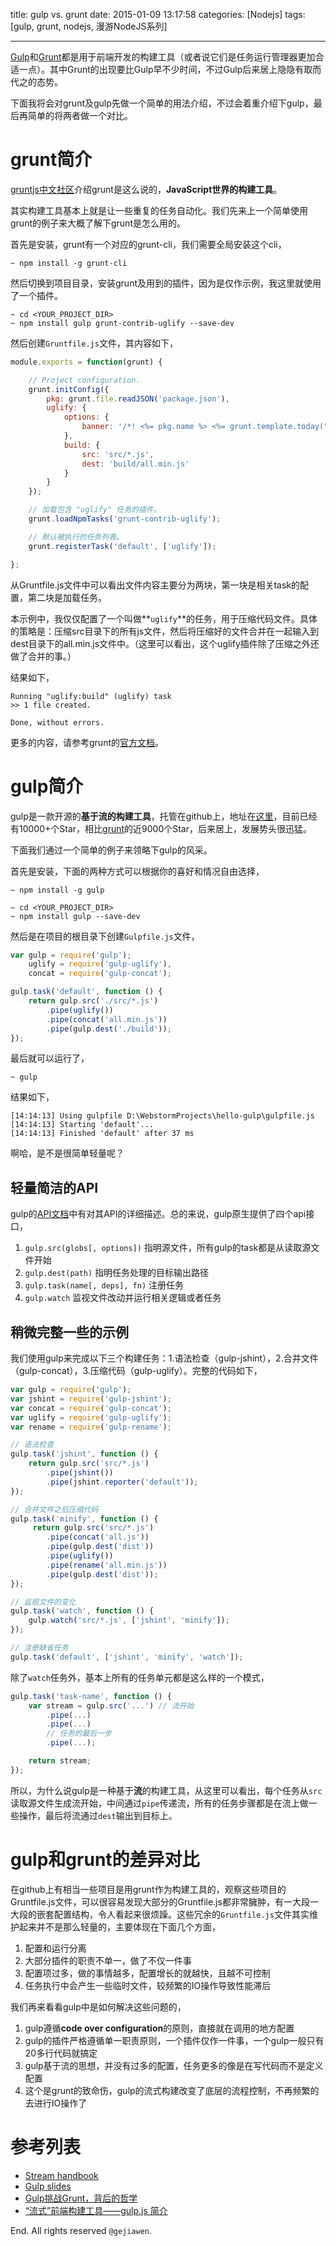 title: gulp vs. grunt
date: 2015-01-09 13:17:58
categories: [Nodejs]
tags: [gulp, grunt, nodejs, 漫游NodeJS系列]

---

[Gulp](http://gulpjs.com/)和[Grunt](http://gruntjs.com/)都是用于前端开发的构建工具（或者说它们是任务运行管理器更加合适一点）。其中Grunt的出现要比Gulp早不少时间，不过Gulp后来居上隐隐有取而代之的态势。

下面我将会对grunt及gulp先做一个简单的用法介绍，不过会着重介绍下gulp，最后再简单的将两者做一个对比。

# grunt简介

[gruntjs中文社区](http://www.gruntjs.net/)介绍grunt是这么说的，**JavaScript世界的构建工具**。

其实构建工具基本上就是让一些重复的任务自动化。我们先来上一个简单使用grunt的例子来大概了解下grunt是怎么用的。

首先是安装，grunt有一个对应的grunt-cli，我们需要全局安装这个cli，

```shell
~ npm install -g grunt-cli
```

然后切换到项目目录，安装grunt及用到的插件，因为是仅作示例，我这里就使用了一个插件。

```shell
~ cd <YOUR_PROJECT_DIR>
~ npm install gulp grunt-contrib-uglify --save-dev
```

然后创建`Gruntfile.js`文件，其内容如下，

```javascript
module.exports = function(grunt) {

    // Project configuration.
    grunt.initConfig({
        pkg: grunt.file.readJSON('package.json'),
        uglify: {
            options: {
                banner: '/*! <%= pkg.name %> <%= grunt.template.today("yyyy-mm-dd") %> */\n'
            },
            build: {
                src: 'src/*.js',
                dest: 'build/all.min.js'
            }
        }
    });

    // 加载包含 "uglify" 任务的插件。
    grunt.loadNpmTasks('grunt-contrib-uglify');

    // 默认被执行的任务列表。
    grunt.registerTask('default', ['uglify']);

};
```

从Gruntfile.js文件中可以看出文件内容主要分为两块，第一块是相关task的配置，第二块是加载任务。

本示例中，我仅仅配置了一个叫做**`uglify`**的任务，用于压缩代码文件。具体的策略是：压缩src目录下的所有js文件，然后将压缩好的文件合并在一起输入到dest目录下的all.min.js文件中。（这里可以看出，这个uglify插件除了压缩之外还做了合并的事。）

结果如下，

```shell
Running "uglify:build" (uglify) task
>> 1 file created.

Done, without errors.
```

更多的内容，请参考grunt的[官方文档](http://gruntjs.com/getting-started)。


# gulp简介

gulp是一款开源的**基于流的构建工具**，托管在github上，地址在[这里](https://github.com/gulpjs/gulp)，目前已经有10000+个Star，相比[grunt](https://github.com/gruntjs/grunt)的近9000个Star，后来居上，发展势头很迅猛。

下面我们通过一个简单的例子来领略下gulp的风采。

首先是安装，下面的两种方式可以根据你的喜好和情况自由选择，

```shell
~ npm install -g gulp
```

```shell
~ cd <YOUR_PROJECT_DIR>
~ npm install gulp --save-dev
```

然后是在项目的根目录下创建`Gulpfile.js`文件，

```javascript
var gulp = require('gulp');
    uglify = require('gulp-uglify'),
    concat = require('gulp-concat');

gulp.task('default', function () {
    return gulp.src('./src/*.js')
        .pipe(uglify())
        .pipe(concat('all.min.js'))
        .pipe(gulp.dest('./build'));
});
```

最后就可以运行了，

```shell
~ gulp
```
结果如下，

```shell
[14:14:13] Using gulpfile D:\WebstormProjects\hello-gulp\gulpfile.js
[14:14:13] Starting 'default'...
[14:14:13] Finished 'default' after 37 ms
```

啊哈，是不是很简单轻量呢？

## 轻量简洁的API

gulp的[API文档](https://github.com/gulpjs/gulp/blob/master/docs/API.md)中有对其API的详细描述。总的来说，gulp原生提供了四个api接口，

1. `gulp.src(globs[, options])` 指明源文件，所有gulp的task都是从读取源文件开始
2. `gulp.dest(path)` 指明任务处理的目标输出路径
3. `gulp.task(name[, deps], fn)` 注册任务
4. `gulp.watch` 监视文件改动并运行相关逻辑或者任务

## 稍微完整一些的示例

我们使用gulp来完成以下三个构建任务：1.语法检查（gulp-jshint），2.合并文件（gulp-concat），3.压缩代码（gulp-uglify）。完整的代码如下，

```javascript
var gulp = require('gulp');
var jshint = require('gulp-jshint');
var concat = require('gulp-concat');
var uglify = require('gulp-uglify');
var rename = require('gulp-rename');

// 语法检查
gulp.task('jshint', function () {
    return gulp.src('src/*.js')
        .pipe(jshint())
        .pipe(jshint.reporter('default'));
});

// 合并文件之后压缩代码
gulp.task('minify', function () {
     return gulp.src('src/*.js')
        .pipe(concat('all.js'))
        .pipe(gulp.dest('dist'))
        .pipe(uglify())
        .pipe(rename('all.min.js'))
        .pipe(gulp.dest('dist'));
});

// 监视文件的变化
gulp.task('watch', function () {
    gulp.watch('src/*.js', ['jshint', 'minify']);
});

// 注册缺省任务
gulp.task('default', ['jshint', 'minify', 'watch']);
```

除了`watch`任务外，基本上所有的任务单元都是这么样的一个模式，

```javascript
gulp.task('task-name', function () {
    var stream = gulp.src('...') // 流开始
        .pipe(...)
        .pipe(...)
        // 任务的最后一步
        .pipe(...);

    return stream;
});
```

所以，为什么说gulp是一种基于**流**的构建工具，从这里可以看出，每个任务从`src`读取源文件生成流开始，中间通过`pipe`传递流，所有的任务步骤都是在流上做一些操作，最后将流通过`dest`输出到目标上。

# gulp和grunt的差异对比

在github上有相当一些项目是用grunt作为构建工具的，观察这些项目的Gruntfile.js文件，可以很容易发现大部分的Gruntfile.js都非常臃肿，有一大段一大段的嵌套配置结构，令人看起来很烦躁。这些冗余的`Gruntfile.js`文件其实维护起来并不是那么轻量的，主要体现在下面几个方面，

1. 配置和运行分离
2. 大部分插件的职责不单一，做了不仅一件事
3. 配置项过多，做的事情越多，配置增长的就越快，且越不可控制
4. 任务执行中会产生一些临时文件，较频繁的IO操作导致性能滞后

我们再来看看gulp中是如何解决这些问题的，

1. gulp遵循**code over configuration**的原则，直接就在调用的地方配置
2. gulp的插件严格遵循单一职责原则，一个插件仅作一件事，一个gulp一般只有20多行代码就搞定
3. gulp基于流的思想，并没有过多的配置，任务更多的像是在写代码而不是定义配置
4. 这个是grunt的致命伤，gulp的流式构建改变了底层的流程控制，不再频繁的去进行IO操作了


# 参考列表

- [Stream handbook](https://github.com/substack/stream-handbook)
- [Gulp slides](http://slides.com/contra/gulp)
- [Gulp挑战Grunt，背后的哲学](http://www.jianshu.com/p/3779f708f5d7/)
- [“流式”前端构建工具——gulp.js 简介](http://segmentfault.com/blog/nightire/1190000000435599)


End. All rights reserved `@gejiawen`.


